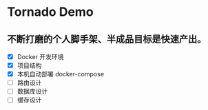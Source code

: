 # Tornado Demo

## 不断打磨的个人脚手架、半成品目标是快速产出。
- [x] Docker 开发环境
- [x] 项目结构
- [x] 本机自动部署 docker-compose
- [ ] 路由设计
- [ ] 数据库设计
- [ ] 缓存设计
